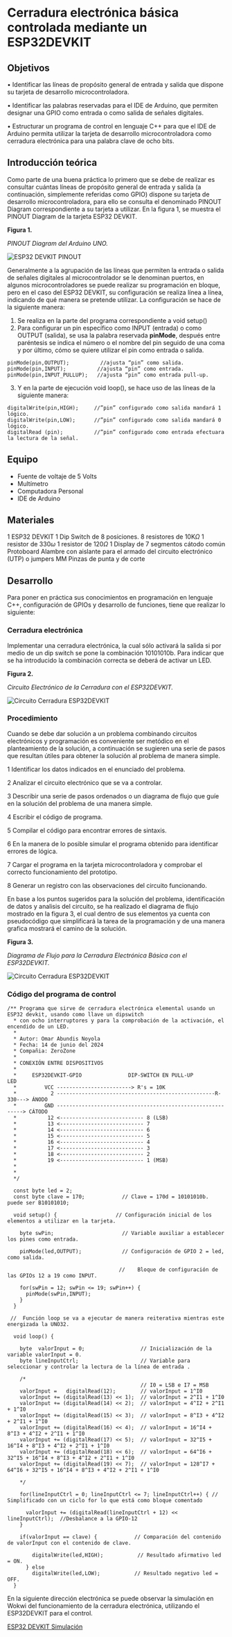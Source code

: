 # Cerradura electrónica básica controlada mediante un ESP32DEVKIT

## Objetivos

• Identificar las líneas de propósito general de entrada y salida que dispone su tarjeta de desarrollo microcontroladora.

• Identificar las palabras reservadas para el IDE de Arduino, que permiten designar una GPIO como entrada o como salida de señales digitales.

• Estructurar un programa de control en lenguaje C++ para que el IDE de Arduino permita utilizar la tarjeta de desarrollo microcontroladora como cerradura electrónica para una palabra clave de ocho bits.


## Introducción teórica

Como parte de una buena práctica lo primero que se debe de realizar es consultar cuántas líneas de propósito general de entrada y salida (a continuación, simplemente referidas como GPIO) dispone su tarjeta de desarrollo microcontroladora, para ello se consulta el denominado PINOUT Diagram correspondiente a su tarjeta a utilizar. En la figura 1, se muestra el PINOUT Diagram de la tarjeta ESP32 DEVKIT.

**Figura 1.**

*PINOUT Diagram del Arduino UNO.*

![ESP32 DEVKIT PINOUT](https://github.com/OmarAbundis/ArduinoPracticasBasicas/blob/main/ProgramacionDeGPIOs/Imagenes/ESP32%20DEVKIT%20PINOUT.png)

Generalmente a la agrupación de las líneas que permiten la entrada o salida de señales digitales al microcontrolador se le denominan puertos, en algunos microcontroladores se puede realizar su programación en bloque, pero en el caso del ESP32 DEVKIT, su configuración se realiza línea a línea, indicando de qué manera se pretende utilizar.
La configuración se hace de la siguiente manera:

1.	Se realiza en la parte del programa correspondiente a void setup()
2.	Para configurar un pin específico como INPUT (entrada) o como OUTPUT (salida), se usa la palabra reservada **pinMode**, después entre paréntesis se indica el número o el nombre del pin seguido de una coma y por último, cómo se quiere utilizar el pin como entrada o salida.

~~~
pinMode(pin,OUTPUT);          //ajusta “pin” como salida.
pinMode(pin,INPUT);          //ajusta “pin” como entrada.
pinMode(pin,INPUT_PULLUP);   //ajusta “pin” como entrada pull-up.
~~~

3.	Y en la parte de ejecución void loop(), se hace uso de las líneas de la siguiente manera:

~~~~
digitalWrite(pin,HIGH);		//”pin” configurado como salida mandará 1 lógico.
digitalWrite(pin,LOW);		//”pin” configurado como salida mandará 0 lógico.
digitalRead (pin);		    //”pin” configurado como entrada efectuara la lectura de la señal.
~~~~

## Equipo

* Fuente de voltaje de 5 Volts
* Multímetro
* Computadora Personal
* IDE de Arduino

## Materiales

1 ESP32 DEVKIT
1 Dip Switch de 8 posiciones.
8 resistores de 10K$\Omega$
1 resistor de 330$\omega$
1 resistor de 120$\Omega$
1 Display de 7 segmentos cátodo común
Protoboard
Alambre con aislante para el armado del circuito electrónico (UTP) o jumpers MM
Pinzas de punta y de corte

## Desarrollo

Para poner en práctica sus conocimientos en programación en lenguaje C++, configuración de GPIOs y desarrollo de funciones, tiene que realizar lo siguiente:

### Cerradura electrónica

Implementar una cerradura electrónica, la cual sólo activará la salida si por medio de un dip switch se pone la combinación 10101010b. Para indicar que se ha introducido la combinación correcta se deberá de activar un LED.

**Figura 2.**

*Circuito Electrónico de la Cerradura con el ESP32DEVKIT.*

![Circuito Cerradura ESP32DEVKIT](https://github.com/OmarAbundis/ArduinoPracticasBasicas/blob/main/ProgramacionDeGPIOs/Imagenes/CircuitoCerraduraElectronicaESP32DEVKIT.JPG)

### Procedimiento

Cuando se debe dar solución a un problema combinando circuitos electrónicos y programación es conveniente ser metódico en el planteamiento de la solución, a continuación se sugieren una serie de pasos que resultan útiles para obtener la solución al problema de manera simple.

1 Identificar los datos indicados en el enunciado del problema.

2 Analizar el circuito electrónico que se va a controlar.

3 Describir una serie de pasos ordenados o un diagrama de flujo que guíe en la solución del problema de una manera simple.

4 Escribir el código de programa.

5 Compilar el código para encontrar errores de sintaxis.

6 En la manera de lo posible simular el programa obtenido para identificar errores de lógica.

7 Cargar el programa en la tarjeta microcontroladora y comprobar el correcto funcionamiento del prototipo.

8 Generar un registro con las observaciones del circuito funcionando.

En base a los puntos sugeridos para la solución del problema, identificación de datos y analisis del circuito, se ha realizado el diagrama de flujo mostrado en la figura 3, el cual dentro de sus elementos ya cuenta con pseudocódigo que simplificará la tarea de la programación y de una manera grafica mostrará el camino de la solución.

**Figura 3.**

*Diagrama de Flujo para la Cerradura Electrónica Básica con el ESP32DEVKIT.*

![Circuito Cerradura ESP32DEVKIT](https://github.com/OmarAbundis/ArduinoPracticasBasicas/blob/main/ProgramacionDeGPIOs/Imagenes/DiagramaFlujoCerradura.png)

### Código del programa de control

~~~
/** Programa que sirve de cerradura electrónica elemental usando un ESP32 devkit, usando como llave un dipswitch 
  * con ocho interruptores y para la comprobación de la activación, el encendido de un LED.
  *
  * Autor: Omar Abundis Noyola
  * Fecha: 14 de junio del 2024
  * Compañia: ZeroZone
  *
  * CONEXIÓN ENTRE DISPOSITIVOS
  *
  *     ESP32DEVKIT-GPIO               DIP-SWITCH EN PULL-UP                  LED
  *         VCC ------------------------> R's = 10K                                
  *           2 ---------------------------------------------------R-330---> ÁNODO
  *         GND -----------------------------------------------------------> CÁTODO
  *          12 <--------------------------- 8 (LSB)
  *          13 <--------------------------- 7
  *          14 <--------------------------- 6
  *          15 <--------------------------- 5
  *          16 <--------------------------- 4
  *          17 <--------------------------- 3
  *          18 <--------------------------- 2
  *          19 <--------------------------- 1 (MSB)
  *               
  *
  */

  const byte led = 2;
  const byte clave = 170;            // Clave = 170d = 10101010b. puede ser B10101010;
  
  void setup() {                   // Configuración inicial de los elementos a utilizar en la tarjeta.
        
    byte swPin;                      // Variable auxiliar a establecer los pines como entrada.
           
    pinMode(led,OUTPUT);             // Configuración de GPIO 2 = led, como salida.

                                    //    Bloque de configuración de las GPIOs 12 a 19 como INPUT. 
        
    for(swPin = 12; swPin <= 19; swPin++) {
      pinMode(swPin,INPUT);
    }
  }
  
 //  Función loop se va a ejecutar de manera reiterativa mientras este energizada la UNO32.
 
  void loop() {

    byte  valorInput = 0;                  // Inicialización de la variable valorInput = 0.
    byte lineInputCtrl;                    // Variable para seleccionar y controlar la lectura de la línea de entrada . 

    /* 
                                           // I0 = LSB e I7 = MSB
    valorInput =   digitalRead(12);        // valorInput = 1^I0
    valorInput += (digitalRead(13) << 1);  // valorInput = 2^I1 + 1^I0
    valorInput += (digitalRead(14) << 2);  // valorInput = 4^I2 + 2^I1 + 1^I0
    valorInput += (digitalRead(15) << 3);  // valorInput = 8^I3 + 4^I2 + 2^I1 + 1^I0
    valorInput += (digitalRead(16) << 4);  // valorInput = 16^I4 + 8^I3 + 4^I2 + 2^I1 + 1^I0
    valorInput += (digitalRead(17) << 5);  // valorInput = 32^I5 + 16^I4 + 8^I3 + 4^I2 + 2^I1 + 1^I0
    valorInput += (digitalRead(18) << 6);  // valorInput = 64^I6 + 32^I5 + 16^I4 + 8^I3 + 4^I2 + 2^I1 + 1^I0
    valorInput += (digitalRead(19) << 7);  // valorInput = 128^I7 + 64^I6 + 32^I5 + 16^I4 + 8^I3 + 4^I2 + 2^I1 + 1^I0

    */

    for(lineInputCtrl = 0; lineInputCtrl <= 7; lineInputCtrl++) { // Simplificado con un ciclo for lo que está como bloque comentado

      valorInput += (digitalRead(lineInputCtrl + 12) << lineInputCtrl);  //Desbalance a la GPIO-12
    }
    
    if(valorInput == clave) {            // Comparación del contenido de valorInput con el contenido de clave.
                                    
        digitalWrite(led,HIGH);           // Resultado afirmativo led = ON.
      } else
        digitalWrite(led,LOW);           // Resultado negativo led = OFF.
  }
~~~

En la siguiente dirección electrónica se puede observar la simulación en Wokwi del funcionamiento de la cerradura electrónica, utilizando el ESP32DEVKIT para el control. 

[ESP32 DEVKIT Simulación](https://wokwi.com/projects/376260178423500801)
